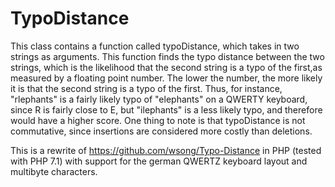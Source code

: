  # TypoDistance

 This class contains a function called typoDistance, which takes in two strings as arguments.
 This function finds the typo distance between the two strings, which is the likelihood that the second string is a typo of the first,as measured by a floating point number.
 The lower the number, the more likely it is that the second string is a typo of the first.
 Thus, for instance, "rlephants" is a fairly likely typo of "elephants" on a QWERTY keyboard, since R is fairly close to E, but "ilephants" is a less likely typo,
 and therefore would have a higher score.  One thing to note is that typoDistance is not commutative, since insertions are considered more costly than deletions.

 
This is a rewrite of https://github.com/wsong/Typo-Distance in PHP (tested with PHP 7.1) with support for the german QWERTZ keyboard layout and multibyte characters.